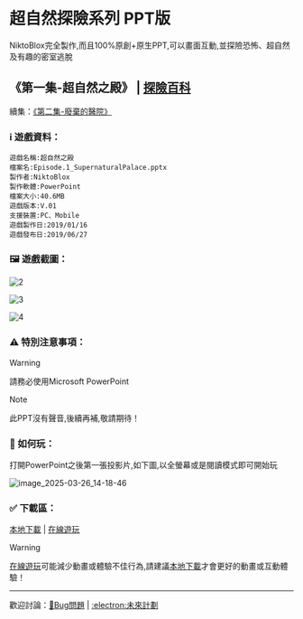 # 超自然探險系列 PPT版
NiktoBlox完全製作,而且100%原創+原生PPT,可以畫面互動,並探險恐怖、超自然及有趣的密室逃脫
## 《第一集-超自然之殿》 | [探險百科](https://github.com/NiktoBlox/Episode-1-Supernatural-Palace/wiki)
續集：[《第二集-廢棄的醫院》](https://github.com/NiktoBlox/Episode-2-Abandoned-Hospital/tree/main) 
### :information_source:	 遊戲資料：
```
遊戲名稱:超自然之殿
檔案名:Episode.1_SupernaturalPalace.pptx
製作者:NiktoBlox
製作軟體:PowerPoint
檔案大小:40.6MB
遊戲版本:V.01
支援裝置:PC、Mobile
遊戲製作日:2019/01/16
遊戲發布日:2019/06/27
```
### :framed_picture:	 遊戲截圖：
![2](https://github.com/user-attachments/assets/b34a6d98-f848-4a75-a6aa-214fd3d229a6)

![3](https://github.com/user-attachments/assets/ec17d6c6-af3c-40fd-910f-759094abe737)

![4](https://github.com/user-attachments/assets/894ebccf-6db3-485c-b753-14c6311a7e4f)

### :warning:	 特別注意事項：
> [!WARNING]
> 請務必使用Microsoft PowerPoint

> [!NOTE]
> 此PPT沒有聲音,後續再補,敬請期待！

### :thinking:  如何玩：
打開PowerPoint之後第一張投影片,如下圖,以全螢幕或是閱讀模式即可開始玩

![image_2025-03-26_14-18-46](https://github.com/user-attachments/assets/2daa8b19-2d94-4029-89f7-35d0e07c732a)


### :white_check_mark: 下載區：
[本地下載](https://github.com/NiktoBlox/Episode-1-Supernatural-Palace/releases/download/%E7%99%BC%E8%A1%8C%E7%89%88/Episode.1_SupernaturalPalace.pptx) | [在線遊玩](https://1drv.ms/p/c/87252f879fec2d81/EXy0EDW-seJKnJV2RKYIsGYBvQ6wJzK8cNZoB7r-OJGktw?e=moxF23)
> [!WARNING]
> [在線遊玩](https://1drv.ms/p/c/87252f879fec2d81/EXy0EDW-seJKnJV2RKYIsGYBvQ6wJzK8cNZoB7r-OJGktw?e=moxF23)可能減少動畫或體驗不佳行為,請建議[本地下載](https://github.com/NiktoBlox/Episode-1-Supernatural-Palace/releases/download/%E7%99%BC%E8%A1%8C%E7%89%88/Episode.1_SupernaturalPalace.pptx)才會更好的動畫或互動體驗！

***
歡迎討論：[:lady_beetle:Bug問題](https://github.com/NiktoBlox/Episode-1-Supernatural-Palace/discussions/categories/bug-%E5%95%8F%E9%A1%8C) | [:electron:未來計劃](https://github.com/NiktoBlox/Episode-1-Supernatural-Palace/discussions/categories/%E6%9C%AA%E4%BE%86%E8%A8%88%E5%8A%83)
